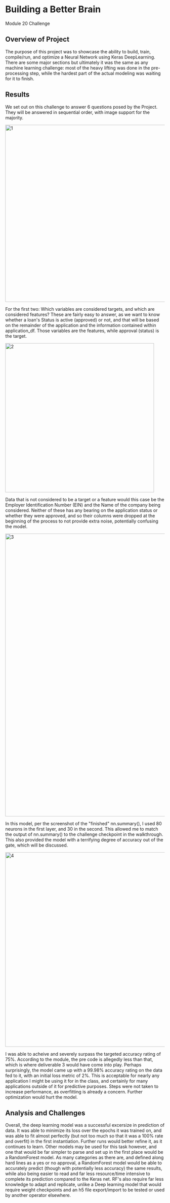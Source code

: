 # Building a Better Brain 
Module 20 Challenge

## Overview of Project
The purpose of this project was to showcase the ability to build, train, compile/run, and optimize a Neural Network using Keras DeepLearning. There are some major sections but ultimately it was the same as any machine learning challenge: most of the heavy lifting was done in the pre-processing step, while the hardest part of the actual modeling was waiting for it to finish.

## Results

We set out on this challenge to answer 6 questions posed by the Project. They will be answered in sequential order, with image support for the majority.

<img width="558" alt="1" src="https://user-images.githubusercontent.com/116296092/227808609-c30ef18a-bab7-4b66-9484-06bc691612eb.png">

For the first two: Which variables are considered targets, and which are considered features? These are fairly easy to answer, as we want to know whether a loan's Status is active (approved) or not, and that will be based on the remainder of the application and the information contained within application_df. Those variables are the features, while approval (status) is the target.

<img width="470" alt="2" src="https://user-images.githubusercontent.com/116296092/227809562-929b1fbf-2d84-44cb-b764-9e54a14d252e.png">

Data that is not considered to be a target or a feature would this case be the Employer Identification Number (EIN) and the Name of the company being considered. Neither of these has any bearing on the application status or whether they were approved, and so their columns were dropped at the beginning of the process to not provide extra noise, potentially confusing the model.

<img width="891" alt="3" src="https://user-images.githubusercontent.com/116296092/227809570-f945a317-b209-4025-b39a-bb839aa45322.png">

In this model, per the screenshot of the "finished" nn.summary(), I used 80 neurons in the first layer, and 30 in the second. This allowed me to match the output of nn.summary() to the challenge checkpoint in the walkthrough. This also provided the model with a terrifying degree of accuracy out of the gate, which will be discussed.

<img width="613" alt="4" src="https://user-images.githubusercontent.com/116296092/227809585-128d0355-c746-46a5-baa8-19efcb9cd7d6.png">

I was able to acheive and severely surpass the targeted accuracy rating of 75%. According to the module, the pre code is allegedly less than that, which is where deliverable 3 would have come into play. Perhaps surprisingly, the model came up with a 99.98% accuracy rating on the data fed to it, with an initial loss metric of 2%. This is acceptable for nearly any application I might be using it for in the class, and certainly for many applications outside of it for predictive purposes. Steps were not taken to increase performance, as overfitting is already a concern. Further optimization would hurt the model.

## Analysis and Challenges

Overall, the deep learning model was a successful excersize in prediction of data. It was able to minimize its loss over the epochs it was trained on, and was able to fit almost perfectly (but not too much so that it was a 100% rate and overfit) in the first instantiation. Further runs would better refine it, as it continues to learn. Other models may be used for this task however, and one that would be far simpler to parse and set up in the first place would be a RandomForest model. As many categories as there are, and defined along hard lines as a yes or no approval, a RandomForest model would be able to accurately predict (though with potentially less accuracy) the same results, while also being easier to read and far less resource/time intensive to complete its prediction compared to the Keras net. RF's also require far less knowledge to adapt and replicate, unlike a Deep learning model that would require weight checkpoints and an h5 file export/import to be tested or used by another operator elsewhere.
